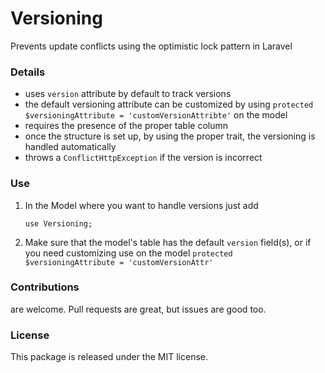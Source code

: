 <!--h-->
# Versioning
<!--/h-->

Prevents update conflicts using the optimistic lock pattern in Laravel

### Details

- uses `version` attribute by default to track versions
- the default versioning attribute can be customized by using `protected $versioningAttribute = 'customVersionAttribte'` on the model
- requires the presence of the proper table column
- once the structure is set up, by using the proper trait, the versioning is handled automatically
- throws a `ConflictHttpException` if the version is incorrect

### Use

1. In the Model where you want to handle versions just add

    ```
    use Versioning;
    ```

2. Make sure that the model's table has the default `version` field(s), or if you need customizing use on the model `protected $versioningAttribute = 'customVersionAttr'`

<!--h-->
### Contributions

are welcome. Pull requests are great, but issues are good too.

### License

This package is released under the MIT license.
<!--/h-->